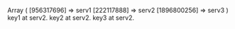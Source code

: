 
Array
(
    [956317696] => serv1
    [222117888] => serv2
    [1896800256] => serv3
)
key1 at serv2.
key2 at serv2.
key3 at serv2.
